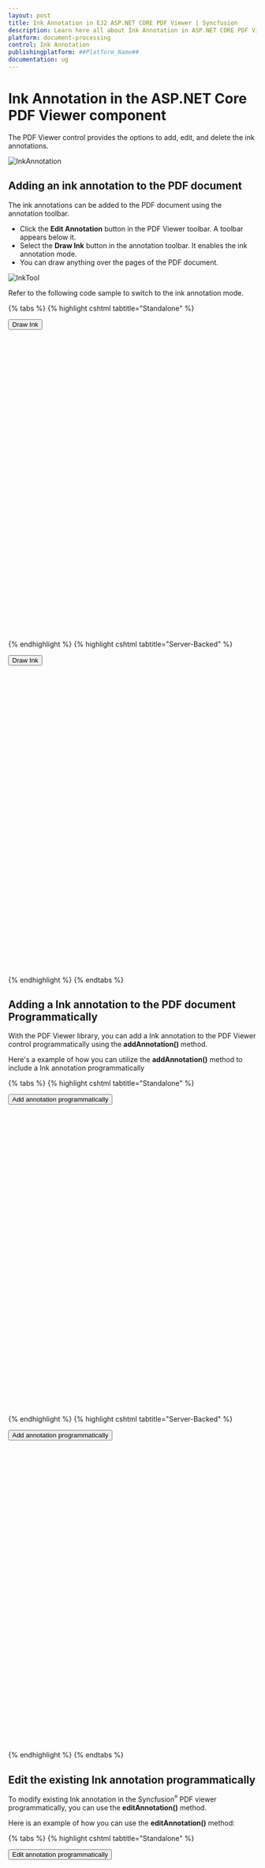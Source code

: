 ```yaml
---
layout: post
title: Ink Annotation in EJ2 ASP.NET CORE PDF Viewer | Syncfusion
description: Learn here all about Ink Annotation in ASP.NET CORE PDF Viewer component of Syncfusion Essential JS 2 and more.
platform: document-processing
control: Ink Annotation
publishingplatform: ##Platform_Name##
documentation: ug
---
```


# Ink Annotation in the ASP.NET Core PDF Viewer component

The PDF Viewer control provides the options to add, edit, and delete the ink annotations.

![InkAnnotation](../../images/ink_annotation.png)

## Adding an ink annotation to the PDF document

The ink annotations can be added to the PDF document using the annotation toolbar.

* Click the **Edit Annotation** button in the PDF Viewer toolbar. A toolbar appears below it.
* Select the **Draw Ink** button in the annotation toolbar. It enables the ink annotation mode.
* You can draw anything over the pages of the PDF document.

![InkTool](../../images/ink_tool.png)

Refer to the following code sample to switch to the ink annotation mode.

{% tabs %}
{% highlight cshtml tabtitle="Standalone" %}

<!--Element to set ink annotation mode-->
<button id="set" onclick="addAnnot()">Draw Ink</button>
<div style="width:100%;height:600px">
    <ejs-pdfviewer id="pdfviewer"
                   style="height:600px"
                   documentPath="https://cdn.syncfusion.com/content/pdf/pdf-succinctly.pdf">
    </ejs-pdfviewer>
</div>
<script>
    function addAnnot() {
        var pdfViewer = document.getElementById('pdfviewer').ej2_instances[0];
        pdfViewer.annotation.setAnnotationMode('Ink');
    }
</script>

{% endhighlight %}
{% highlight cshtml tabtitle="Server-Backed" %}

<!--Element to set ink annotation mode-->
<button id="set" onclick="addAnnot()">Draw Ink</button>
<div style="width:100%;height:600px">
    <ejs-pdfviewer id="pdfviewer"
                   style="height:600px"
                   serviceUrl="/api/PdfViewer"
                   documentPath="https://cdn.syncfusion.com/content/pdf/pdf-succinctly.pdf">
    </ejs-pdfviewer>
</div>
<script>
    function addAnnot() {
        var pdfViewer = document.getElementById('pdfviewer').ej2_instances[0];
        pdfViewer.annotation.setAnnotationMode('Ink');
    }
</script>

{% endhighlight %}
{% endtabs %}

## Adding a Ink annotation to the PDF document Programmatically

With the PDF Viewer library, you can add a Ink annotation to the PDF Viewer control programmatically using the **addAnnotation()** method.

Here's a example of how you can utilize the **addAnnotation()** method to include a Ink annotation programmatically

{% tabs %}
{% highlight cshtml tabtitle="Standalone" %}

<button id="set" onclick="addAnnotation()">Add annotation programmatically</button>
<div style="width:100%;height:600px">
    <ejs-pdfviewer id="pdfviewer"
                   style="height:600px"
                   documentPath="https://cdn.syncfusion.com/content/pdf/pdf-succinctly.pdf">
    </ejs-pdfviewer>
</div>
<script>
    function addAnnotation() {
        var viewer = document.getElementById('pdfviewer').ej2_instances[0];
        viewer.annotation.addAnnotation("Ink", {
          offset: { x: 150, y: 100 },
          pageNumber: 1,
          width: 200,
          height: 60,
          path: '[{\"command\":\"M\",\"x\":244.83334350585938,\"y\":982.0000305175781},{\"command\":\"L\",\"x\":244.83334350585938,\"y\":982.0000305175781},{\"command\":\"L\",\"x\":250.83334350585938,\"y\":953.3333435058594},{\"command\":\"L\",\"x\":252.83334350585938,\"y\":946.0000305175781},{\"command\":\"L\",\"x\":254.16668701171875,\"y\":940.6667175292969},{\"command\":\"L\",\"x\":256.8333435058594,\"y\":931.3333435058594},{\"command\":\"L\",\"x\":257.5,\"y\":929.3333435058594},{\"command\":\"L\",\"x\":258.8333435058594,\"y\":926.6667175292969},{\"command\":\"L\",\"x\":259.5,\"y\":924.0000305175781},{\"command\":\"L\",\"x\":259.5,\"y\":922.6667175292969},{\"command\":\"L\",\"x\":258.8333435058594,\"y\":922.0000305175781},{\"command\":\"L\",\"x\":258.16668701171875,\"y\":922.0000305175781},{\"command\":\"L\",\"x\":256.8333435058594,\"y\":922.0000305175781},{\"command\":\"L\",\"x\":256.16668701171875,\"y\":922.6667175292969},{\"command\":\"L\",\"x\":254.83334350585938,\"y\":923.3333435058594},{\"command\":\"L\",\"x\":254.16668701171875,\"y\":923.3333435058594},{\"command\":\"L\",\"x\":253.5,\"y\":923.3333435058594},{\"command\":\"L\",\"x\":252.83334350585938,\"y\":925.3333435058594},{\"command\":\"L\",\"x\":252.83334350585938,\"y\":927.3333435058594},{\"command\":\"L\",\"x\":252.83334350585938,\"y\":936.0000305175781},{\"command\":\"L\",\"x\":253.5,\"y\":940.6667175292969},{\"command\":\"L\",\"x\":254.83334350585938,\"y\":944.6667175292969},{\"command\":\"L\",\"x\":260.16668701171875,\"y\":952.0000305175781},{\"command\":\"L\",\"x\":264.16668701171875,\"y\":954.0000305175781},{\"command\":\"L\",\"x\":274.16668701171875,\"y\":958.6667175292969},{\"command\":\"L\",\"x\":278.16668701171875,\"y\":960.0000305175781},{\"command\":\"L\",\"x\":281.5,\"y\":961.3333435058594},{\"command\":\"L\",\"x\":285.5,\"y\":964.6667175292969},{\"command\":\"L\",\"x\":286.8333740234375,\"y\":967.3333435058594},{\"command\":\"L\",\"x\":286.8333740234375,\"y\":970.0000305175781},{\"command\":\"L\",\"x\":282.8333740234375,\"y\":978.6667175292969},{\"command\":\"L\",\"x\":278.16668701171875,\"y\":983.3333435058594},{\"command\":\"L\",\"x\":266.16668701171875,\"y\":991.3333435058594},{\"command\":\"L\",\"x\":259.5,\"y\":993.3333435058594},{\"command\":\"L\",\"x\":252.16668701171875,\"y\":994.0000305175781},{\"command\":\"L\",\"x\":240.83334350585938,\"y\":991.3333435058594},{\"command\":\"L\",\"x\":236.16668701171875,\"y\":988.6667175292969},{\"command\":\"L\",\"x\":230.16668701171875,\"y\":982.6667175292969},{\"command\":\"L\",\"x\":228.83334350585938,\"y\":980.6667175292969},{\"command\":\"L\",\"x\":228.16668701171875,\"y\":978.6667175292969},{\"command\":\"L\",\"x\":228.83334350585938,\"y\":974.6667175292969},{\"command\":\"L\",\"x\":230.16668701171875,\"y\":973.3333435058594},{\"command\":\"L\",\"x\":236.16668701171875,\"y\":971.3333435058594},{\"command\":\"L\",\"x\":240.83334350585938,\"y\":971.3333435058594},{\"command\":\"L\",\"x\":246.16668701171875,\"y\":972.0000305175781},{\"command\":\"L\",\"x\":257.5,\"y\":974.6667175292969},{\"command\":\"L\",\"x\":262.8333435058594,\"y\":976.0000305175781},{\"command\":\"L\",\"x\":269.5,\"y\":977.3333435058594},{\"command\":\"L\",\"x\":276.16668701171875,\"y\":978.6667175292969},{\"command\":\"L\",\"x\":279.5,\"y\":978.0000305175781},{\"command\":\"L\",\"x\":285.5,\"y\":976.6667175292969},{\"command\":\"L\",\"x\":288.16668701171875,\"y\":974.6667175292969},{\"command\":\"L\",\"x\":292.8333740234375,\"y\":969.3333435058594},{\"command\":\"L\",\"x\":293.5,\"y\":966.6667175292969},{\"command\":\"L\",\"x\":294.16668701171875,\"y\":964.0000305175781},{\"command\":\"L\",\"x\":293.5,\"y\":960.0000305175781},{\"command\":\"L\",\"x\":293.5,\"y\":958.0000305175781},{\"command\":\"L\",\"x\":292.8333740234375,\"y\":956.6667175292969},{\"command\":\"L\",\"x\":291.5,\"y\":954.6667175292969},{\"command\":\"L\",\"x\":291.5,\"y\":954.0000305175781},{\"command\":\"L\",\"x\":291.5,\"y\":953.3333435058594},{\"command\":\"L\",\"x\":291.5,\"y\":954.0000305175781},{\"command\":\"L\",\"x\":292.16668701171875,\"y\":954.6667175292969},{\"command\":\"L\",\"x\":292.8333740234375,\"y\":956.0000305175781},{\"command\":\"L\",\"x\":294.16668701171875,\"y\":961.3333435058594},{\"command\":\"L\",\"x\":295.5,\"y\":964.6667175292969},{\"command\":\"L\",\"x\":297.5,\"y\":969.3333435058594},{\"command\":\"L\",\"x\":298.8333740234375,\"y\":970.6667175292969},{\"command\":\"L\",\"x\":301.5,\"y\":970.0000305175781},{\"command\":\"L\",\"x\":304.16668701171875,\"y\":968.6667175292969},{\"command\":\"L\",\"x\":305.5,\"y\":966.0000305175781},{\"command\":\"L\",\"x\":308.8333740234375,\"y\":960.0000305175781},{\"command\":\"L\",\"x\":310.16668701171875,\"y\":957.3333435058594},{\"command\":\"L\",\"x\":310.8333740234375,\"y\":956.0000305175781},{\"command\":\"L\",\"x\":310.8333740234375,\"y\":954.6667175292969},{\"command\":\"L\",\"x\":310.8333740234375,\"y\":954.0000305175781},{\"command\":\"L\",\"x\":311.5,\"y\":956.0000305175781},{\"command\":\"L\",\"x\":312.8333740234375,\"y\":959.3333435058594},{\"command\":\"L\",\"x\":316.16668701171875,\"y\":968.0000305175781},{\"command\":\"L\",\"x\":317.5,\"y\":972.6667175292969},{\"command\":\"L\",\"x\":318.16668701171875,\"y\":977.3333435058594},{\"command\":\"L\",\"x\":319.5,\"y\":983.3333435058594},{\"command\":\"L\",\"x\":319.5,\"y\":986.0000305175781},{\"command\":\"L\",\"x\":319.5,\"y\":988.0000305175781},{\"command\":\"L\",\"x\":318.8333740234375,\"y\":988.0000305175781},{\"command\":\"L\",\"x\":318.16668701171875,\"y\":988.6667175292969},{\"command\":\"L\",\"x\":316.16668701171875,\"y\":987.3333435058594},{\"command\":\"L\",\"x\":314.8333740234375,\"y\":985.3333435058594},{\"command\":\"L\",\"x\":314.16668701171875,\"y\":980.6667175292969},{\"command\":\"L\",\"x\":314.8333740234375,\"y\":974.6667175292969},{\"command\":\"L\",\"x\":316.16668701171875,\"y\":969.3333435058594},{\"command\":\"L\",\"x\":319.5,\"y\":960.6667175292969},{\"command\":\"L\",\"x\":320.16668701171875,\"y\":957.3333435058594},{\"command\":\"L\",\"x\":321.5,\"y\":955.3333435058594},{\"command\":\"L\",\"x\":322.16668701171875,\"y\":953.3333435058594},{\"command\":\"L\",\"x\":322.8333740234375,\"y\":952.6667175292969},{\"command\":\"L\",\"x\":324.16668701171875,\"y\":952.6667175292969},{\"command\":\"L\",\"x\":324.8333740234375,\"y\":953.3333435058594},{\"command\":\"L\",\"x\":326.8333740234375,\"y\":956.0000305175781},{\"command\":\"L\",\"x\":328.16668701171875,\"y\":958.0000305175781},{\"command\":\"L\",\"x\":328.8333740234375,\"y\":960.0000305175781},{\"command\":\"L\",\"x\":329.5,\"y\":962.0000305175781},{\"command\":\"L\",\"x\":330.16668701171875,\"y\":962.0000305175781},{\"command\":\"L\",\"x\":330.16668701171875,\"y\":962.6667175292969},{\"command\":\"L\",\"x\":330.16668701171875,\"y\":962.0000305175781},{\"command\":\"L\",\"x\":330.8333740234375,\"y\":960.0000305175781},{\"command\":\"L\",\"x\":331.5,\"y\":956.0000305175781},{\"command\":\"L\",\"x\":332.8333740234375,\"y\":952.0000305175781},{\"command\":\"L\",\"x\":333.5,\"y\":950.0000305175781},{\"command\":\"L\",\"x\":334.8333740234375,\"y\":948.6667175292969},{\"command\":\"L\",\"x\":335.5,\"y\":948.6667175292969},{\"command\":\"L\",\"x\":336.16668701171875,\"y\":948.6667175292969},{\"command\":\"L\",\"x\":337.5,\"y\":950.6667175292969},{\"command\":\"L\",\"x\":338.8333740234375,\"y\":952.0000305175781},{\"command\":\"L\",\"x\":340.8333740234375,\"y\":954.0000305175781},{\"command\":\"L\",\"x\":341.5,\"y\":954.0000305175781},{\"command\":\"L\",\"x\":342.8333740234375,\"y\":954.6667175292969},{\"command\":\"L\",\"x\":344.8333740234375,\"y\":954.0000305175781},{\"command\":\"L\",\"x\":346.8333740234375,\"y\":952.6667175292969},{\"command\":\"L\",\"x\":349.5,\"y\":949.3333435058594},{\"command\":\"L\",\"x\":350.8333740234375,\"y\":948.0000305175781},{\"command\":\"L\",\"x\":351.5,\"y\":946.6667175292969},{\"command\":\"L\",\"x\":352.8333740234375,\"y\":944.0000305175781},{\"command\":\"L\",\"x\":352.8333740234375,\"y\":943.3333435058594},{\"command\":\"L\",\"x\":354.16668701171875,\"y\":942.0000305175781},{\"command\":\"L\",\"x\":354.8333740234375,\"y\":942.0000305175781},{\"command\":\"L\",\"x\":354.8333740234375,\"y\":942.6667175292969},{\"command\":\"L\",\"x\":354.16668701171875,\"y\":943.3333435058594},{\"command\":\"L\",\"x\":354.16668701171875,\"y\":946.6667175292969},{\"command\":\"L\",\"x\":354.16668701171875,\"y\":950.0000305175781},{\"command\":\"L\",\"x\":355.5,\"y\":956.0000305175781},{\"command\":\"L\",\"x\":356.16668701171875,\"y\":957.3333435058594},{\"command\":\"L\",\"x\":358.16668701171875,\"y\":959.3333435058594},{\"command\":\"L\",\"x\":360.16668701171875,\"y\":958.0000305175781},{\"command\":\"L\",\"x\":364.16668701171875,\"y\":956.0000305175781},{\"command\":\"L\",\"x\":370.8333740234375,\"y\":948.6667175292969},{\"command\":\"L\",\"x\":373.5,\"y\":943.3333435058594},{\"command\":\"L\",\"x\":375.5,\"y\":937.3333435058594},{\"command\":\"L\",\"x\":376.16668701171875,\"y\":933.3333435058594},{\"command\":\"L\",\"x\":376.8333740234375,\"y\":931.3333435058594},{\"command\":\"L\",\"x\":376.8333740234375,\"y\":930.0000305175781},{\"command\":\"L\",\"x\":376.8333740234375,\"y\":929.3333435058594},{\"command\":\"L\",\"x\":376.16668701171875,\"y\":930.0000305175781},{\"command\":\"L\",\"x\":375.5,\"y\":932.0000305175781},{\"command\":\"L\",\"x\":375.5,\"y\":937.3333435058594},{\"command\":\"L\",\"x\":374.8333740234375,\"y\":953.3333435058594},{\"command\":\"L\",\"x\":374.8333740234375,\"y\":960.6667175292969},{\"command\":\"L\",\"x\":375.5,\"y\":966.0000305175781},{\"command\":\"L\",\"x\":377.5,\"y\":974.6667175292969},{\"command\":\"L\",\"x\":378.16668701171875,\"y\":977.3333435058594},{\"command\":\"L\",\"x\":380.8333740234375,\"y\":981.3333435058594},{\"command\":\"L\",\"x\":382.16668701171875,\"y\":982.6667175292969},{\"command\":\"L\",\"x\":383.5,\"y\":982.6667175292969},{\"command\":\"L\",\"x\":387.5,\"y\":982.6667175292969},{\"command\":\"L\",\"x\":389.5,\"y\":980.6667175292969},{\"command\":\"L\",\"x\":392.16668701171875,\"y\":976.6667175292969},{\"command\":\"L\",\"x\":392.8333740234375,\"y\":973.3333435058594},{\"command\":\"L\",\"x\":392.16668701171875,\"y\":970.0000305175781},{\"command\":\"L\",\"x\":388.8333740234375,\"y\":965.3333435058594},{\"command\":\"L\",\"x\":385.5,\"y\":964.0000305175781},{\"command\":\"L\",\"x\":382.8333740234375,\"y\":964.0000305175781},{\"command\":\"L\",\"x\":377.5,\"y\":964.0000305175781},{\"command\":\"L\",\"x\":375.5,\"y\":964.6667175292969},{\"command\":\"L\",\"x\":373.5,\"y\":965.3333435058594},{\"command\":\"L\",\"x\":374.8333740234375,\"y\":963.3333435058594},{\"command\":\"L\",\"x\":376.8333740234375,\"y\":961.3333435058594},{\"command\":\"L\",\"x\":382.16668701171875,\"y\":956.0000305175781},{\"command\":\"L\",\"x\":384.16668701171875,\"y\":953.3333435058594},{\"command\":\"L\",\"x\":387.5,\"y\":950.6667175292969},{\"command\":\"L\",\"x\":388.16668701171875,\"y\":952.0000305175781},{\"command\":\"L\",\"x\":388.16668701171875,\"y\":952.6667175292969},{\"command\":\"L\",\"x\":388.8333740234375,\"y\":954.0000305175781},{\"command\":\"L\",\"x\":388.8333740234375,\"y\":954.6667175292969},{\"command\":\"L\",\"x\":389.5,\"y\":959.3333435058594},{\"command\":\"L\",\"x\":389.5,\"y\":960.6667175292969},{\"command\":\"L\",\"x\":390.16668701171875,\"y\":961.3333435058594},{\"command\":\"L\",\"x\":390.8333740234375,\"y\":960.6667175292969},{\"command\":\"L\",\"x\":393.5,\"y\":958.0000305175781},{\"command\":\"L\",\"x\":396.8333740234375,\"y\":954.0000305175781},{\"command\":\"L\",\"x\":398.16668701171875,\"y\":952.0000305175781},{\"command\":\"L\",\"x\":400.16668701171875,\"y\":949.3333435058594},{\"command\":\"L\",\"x\":400.16668701171875,\"y\":948.6667175292969},{\"command\":\"L\",\"x\":400.8333740234375,\"y\":948.0000305175781},{\"command\":\"L\",\"x\":400.8333740234375,\"y\":947.3333435058594},{\"command\":\"L\",\"x\":401.5,\"y\":948.0000305175781},{\"command\":\"L\",\"x\":402.16668701171875,\"y\":949.3333435058594},{\"command\":\"L\",\"x\":403.5,\"y\":950.6667175292969},{\"command\":\"L\",\"x\":404.8333740234375,\"y\":953.3333435058594},{\"command\":\"L\",\"x\":406.16668701171875,\"y\":954.0000305175781},{\"command\":\"L\",\"x\":407.5,\"y\":954.0000305175781},{\"command\":\"L\",\"x\":410.16668701171875,\"y\":952.0000305175781},{\"command\":\"L\",\"x\":412.16668701171875,\"y\":949.3333435058594},{\"command\":\"L\",\"x\":414.16668701171875,\"y\":944.6667175292969},{\"command\":\"L\",\"x\":414.16668701171875,\"y\":942.0000305175781},{\"command\":\"L\",\"x\":414.16668701171875,\"y\":940.6667175292969},{\"command\":\"L\",\"x\":414.16668701171875,\"y\":938.6667175292969},{\"command\":\"L\",\"x\":414.16668701171875,\"y\":938.0000305175781},{\"command\":\"L\",\"x\":415.5,\"y\":939.3333435058594},{\"command\":\"L\",\"x\":418.8333740234375,\"y\":942.6667175292969},{\"command\":\"L\",\"x\":420.16668701171875,\"y\":945.3333435058594},{\"command\":\"L\",\"x\":421.5,\"y\":946.6667175292969},{\"command\":\"L\",\"x\":422.8333740234375,\"y\":950.0000305175781},{\"command\":\"L\",\"x\":423.5,\"y\":950.6667175292969},{\"command\":\"L\",\"x\":423.5,\"y\":953.3333435058594},{\"command\":\"L\",\"x\":422.8333740234375,\"y\":954.0000305175781},{\"command\":\"L\",\"x\":421.5,\"y\":955.3333435058594},{\"command\":\"L\",\"x\":421.5,\"y\":956.0000305175781},{\"command\":\"L\",\"x\":422.16668701171875,\"y\":954.6667175292969},{\"command\":\"L\",\"x\":422.8333740234375,\"y\":954.0000305175781},{\"command\":\"L\",\"x\":424.8333740234375,\"y\":950.6667175292969},{\"command\":\"L\",\"x\":425.5,\"y\":948.6667175292969},{\"command\":\"L\",\"x\":428.16668701171875,\"y\":945.3333435058594},{\"command\":\"L\",\"x\":428.8333740234375,\"y\":943.3333435058594},{\"command\":\"L\",\"x\":428.8333740234375,\"y\":942.6667175292969},{\"command\":\"L\",\"x\":428.8333740234375,\"y\":943.3333435058594},{\"command\":\"L\",\"x\":428.8333740234375,\"y\":945.3333435058594},{\"command\":\"L\",\"x\":428.8333740234375,\"y\":948.0000305175781},{\"command\":\"L\",\"x\":428.8333740234375,\"y\":950.0000305175781},{\"command\":\"L\",\"x\":429.5,\"y\":953.3333435058594},{\"command\":\"L\",\"x\":430.16668701171875,\"y\":953.3333435058594},{\"command\":\"L\",\"x\":432.8333740234375,\"y\":952.6667175292969},{\"command\":\"L\",\"x\":434.8333740234375,\"y\":950.6667175292969},{\"command\":\"L\",\"x\":437.5,\"y\":948.6667175292969},{\"command\":\"L\",\"x\":440.16668701171875,\"y\":944.6667175292969},{\"command\":\"L\",\"x\":441.5,\"y\":942.6667175292969},{\"command\":\"L\",\"x\":442.16668701171875,\"y\":942.0000305175781},{\"command\":\"L\",\"x\":442.8333740234375,\"y\":941.3333435058594},{\"command\":\"L\",\"x\":442.8333740234375,\"y\":942.0000305175781},{\"command\":\"L\",\"x\":442.8333740234375,\"y\":943.3333435058594},{\"command\":\"L\",\"x\":442.8333740234375,\"y\":944.6667175292969},{\"command\":\"L\",\"x\":442.8333740234375,\"y\":946.0000305175781},{\"command\":\"L\",\"x\":443.5,\"y\":949.3333435058594},{\"command\":\"L\",\"x\":444.16668701171875,\"y\":950.6667175292969},{\"command\":\"L\",\"x\":445.5,\"y\":950.6667175292969},{\"command\":\"L\",\"x\":447.5,\"y\":950.6667175292969},{\"command\":\"L\",\"x\":450.16668701171875,\"y\":948.6667175292969},{\"command\":\"L\",\"x\":452.16668701171875,\"y\":945.3333435058594},{\"command\":\"L\",\"x\":453.5,\"y\":942.6667175292969},{\"command\":\"L\",\"x\":452.8333740234375,\"y\":938.6667175292969},{\"command\":\"L\",\"x\":452.16668701171875,\"y\":937.3333435058594},{\"command\":\"L\",\"x\":450.8333740234375,\"y\":936.6667175292969},{\"command\":\"L\",\"x\":448.8333740234375,\"y\":936.0000305175781},{\"command\":\"L\",\"x\":447.5,\"y\":936.6667175292969},{\"command\":\"L\",\"x\":446.16668701171875,\"y\":937.3333435058594},{\"command\":\"L\",\"x\":445.5,\"y\":938.6667175292969},{\"command\":\"L\",\"x\":445.5,\"y\":939.3333435058594},{\"command\":\"L\",\"x\":446.16668701171875,\"y\":939.3333435058594},{\"command\":\"L\",\"x\":446.8333740234375,\"y\":939.3333435058594},{\"command\":\"L\",\"x\":452.16668701171875,\"y\":937.3333435058594},{\"command\":\"L\",\"x\":454.8333740234375,\"y\":936.6667175292969},{\"command\":\"L\",\"x\":456.8333740234375,\"y\":936.0000305175781},{\"command\":\"L\",\"x\":459.5,\"y\":936.6667175292969},{\"command\":\"L\",\"x\":460.8333740234375,\"y\":937.3333435058594},{\"command\":\"L\",\"x\":461.5,\"y\":938.6667175292969},{\"command\":\"L\",\"x\":462.16668701171875,\"y\":942.0000305175781},{\"command\":\"L\",\"x\":462.16668701171875,\"y\":942.6667175292969},{\"command\":\"L\",\"x\":462.16668701171875,\"y\":944.0000305175781},{\"command\":\"L\",\"x\":462.16668701171875,\"y\":943.3333435058594},{\"command\":\"L\",\"x\":462.16668701171875,\"y\":942.6667175292969},{\"command\":\"L\",\"x\":462.16668701171875,\"y\":941.3333435058594},{\"command\":\"L\",\"x\":462.8333740234375,\"y\":938.6667175292969},{\"command\":\"L\",\"x\":464.16668701171875,\"y\":935.3333435058594},{\"command\":\"L\",\"x\":465.5,\"y\":933.3333435058594},{\"command\":\"L\",\"x\":466.16668701171875,\"y\":932.6667175292969},{\"command\":\"L\",\"x\":467.5,\"y\":933.3333435058594},{\"command\":\"L\",\"x\":469.5,\"y\":935.3333435058594},{\"command\":\"L\",\"x\":470.16668701171875,\"y\":938.6667175292969},{\"command\":\"L\",\"x\":472.8333740234375,\"y\":943.3333435058594},{\"command\":\"L\",\"x\":472.8333740234375,\"y\":944.6667175292969},{\"command\":\"L\",\"x\":474.16668701171875,\"y\":944.6667175292969},{\"command\":\"L\",\"x\":475.5,\"y\":944.0000305175781},{\"command\":\"L\",\"x\":478.16668701171875,\"y\":941.3333435058594},{\"command\":\"L\",\"x\":481.5,\"y\":937.3333435058594},{\"command\":\"L\",\"x\":484.8333740234375,\"y\":934.0000305175781},{\"command\":\"L\",\"x\":488.8333740234375,\"y\":929.3333435058594},{\"command\":\"L\",\"x\":489.5,\"y\":928.0000305175781}]'
      });
    }
</script>

{% endhighlight %}
{% highlight cshtml tabtitle="Server-Backed" %}

<button id="set" onclick="addAnnotation()">Add annotation programmatically</button>
<div style="width:100%;height:600px">
    <ejs-pdfviewer id="pdfviewer"
                   style="height:600px"
                   serviceUrl="/api/PdfViewer"
                   documentPath="https://cdn.syncfusion.com/content/pdf/pdf-succinctly.pdf">
    </ejs-pdfviewer>
</div>
<script>
    function addAnnotation() {
        var viewer = document.getElementById('pdfviewer').ej2_instances[0];
        viewer.annotation.addAnnotation("Ink", {
          offset: { x: 150, y: 100 },
          pageNumber: 1,
          width: 200,
          height: 60,
          path: '[{\"command\":\"M\",\"x\":244.83334350585938,\"y\":982.0000305175781},{\"command\":\"L\",\"x\":244.83334350585938,\"y\":982.0000305175781},{\"command\":\"L\",\"x\":250.83334350585938,\"y\":953.3333435058594},{\"command\":\"L\",\"x\":252.83334350585938,\"y\":946.0000305175781},{\"command\":\"L\",\"x\":254.16668701171875,\"y\":940.6667175292969},{\"command\":\"L\",\"x\":256.8333435058594,\"y\":931.3333435058594},{\"command\":\"L\",\"x\":257.5,\"y\":929.3333435058594},{\"command\":\"L\",\"x\":258.8333435058594,\"y\":926.6667175292969},{\"command\":\"L\",\"x\":259.5,\"y\":924.0000305175781},{\"command\":\"L\",\"x\":259.5,\"y\":922.6667175292969},{\"command\":\"L\",\"x\":258.8333435058594,\"y\":922.0000305175781},{\"command\":\"L\",\"x\":258.16668701171875,\"y\":922.0000305175781},{\"command\":\"L\",\"x\":256.8333435058594,\"y\":922.0000305175781},{\"command\":\"L\",\"x\":256.16668701171875,\"y\":922.6667175292969},{\"command\":\"L\",\"x\":254.83334350585938,\"y\":923.3333435058594},{\"command\":\"L\",\"x\":254.16668701171875,\"y\":923.3333435058594},{\"command\":\"L\",\"x\":253.5,\"y\":923.3333435058594},{\"command\":\"L\",\"x\":252.83334350585938,\"y\":925.3333435058594},{\"command\":\"L\",\"x\":252.83334350585938,\"y\":927.3333435058594},{\"command\":\"L\",\"x\":252.83334350585938,\"y\":936.0000305175781},{\"command\":\"L\",\"x\":253.5,\"y\":940.6667175292969},{\"command\":\"L\",\"x\":254.83334350585938,\"y\":944.6667175292969},{\"command\":\"L\",\"x\":260.16668701171875,\"y\":952.0000305175781},{\"command\":\"L\",\"x\":264.16668701171875,\"y\":954.0000305175781},{\"command\":\"L\",\"x\":274.16668701171875,\"y\":958.6667175292969},{\"command\":\"L\",\"x\":278.16668701171875,\"y\":960.0000305175781},{\"command\":\"L\",\"x\":281.5,\"y\":961.3333435058594},{\"command\":\"L\",\"x\":285.5,\"y\":964.6667175292969},{\"command\":\"L\",\"x\":286.8333740234375,\"y\":967.3333435058594},{\"command\":\"L\",\"x\":286.8333740234375,\"y\":970.0000305175781},{\"command\":\"L\",\"x\":282.8333740234375,\"y\":978.6667175292969},{\"command\":\"L\",\"x\":278.16668701171875,\"y\":983.3333435058594},{\"command\":\"L\",\"x\":266.16668701171875,\"y\":991.3333435058594},{\"command\":\"L\",\"x\":259.5,\"y\":993.3333435058594},{\"command\":\"L\",\"x\":252.16668701171875,\"y\":994.0000305175781},{\"command\":\"L\",\"x\":240.83334350585938,\"y\":991.3333435058594},{\"command\":\"L\",\"x\":236.16668701171875,\"y\":988.6667175292969},{\"command\":\"L\",\"x\":230.16668701171875,\"y\":982.6667175292969},{\"command\":\"L\",\"x\":228.83334350585938,\"y\":980.6667175292969},{\"command\":\"L\",\"x\":228.16668701171875,\"y\":978.6667175292969},{\"command\":\"L\",\"x\":228.83334350585938,\"y\":974.6667175292969},{\"command\":\"L\",\"x\":230.16668701171875,\"y\":973.3333435058594},{\"command\":\"L\",\"x\":236.16668701171875,\"y\":971.3333435058594},{\"command\":\"L\",\"x\":240.83334350585938,\"y\":971.3333435058594},{\"command\":\"L\",\"x\":246.16668701171875,\"y\":972.0000305175781},{\"command\":\"L\",\"x\":257.5,\"y\":974.6667175292969},{\"command\":\"L\",\"x\":262.8333435058594,\"y\":976.0000305175781},{\"command\":\"L\",\"x\":269.5,\"y\":977.3333435058594},{\"command\":\"L\",\"x\":276.16668701171875,\"y\":978.6667175292969},{\"command\":\"L\",\"x\":279.5,\"y\":978.0000305175781},{\"command\":\"L\",\"x\":285.5,\"y\":976.6667175292969},{\"command\":\"L\",\"x\":288.16668701171875,\"y\":974.6667175292969},{\"command\":\"L\",\"x\":292.8333740234375,\"y\":969.3333435058594},{\"command\":\"L\",\"x\":293.5,\"y\":966.6667175292969},{\"command\":\"L\",\"x\":294.16668701171875,\"y\":964.0000305175781},{\"command\":\"L\",\"x\":293.5,\"y\":960.0000305175781},{\"command\":\"L\",\"x\":293.5,\"y\":958.0000305175781},{\"command\":\"L\",\"x\":292.8333740234375,\"y\":956.6667175292969},{\"command\":\"L\",\"x\":291.5,\"y\":954.6667175292969},{\"command\":\"L\",\"x\":291.5,\"y\":954.0000305175781},{\"command\":\"L\",\"x\":291.5,\"y\":953.3333435058594},{\"command\":\"L\",\"x\":291.5,\"y\":954.0000305175781},{\"command\":\"L\",\"x\":292.16668701171875,\"y\":954.6667175292969},{\"command\":\"L\",\"x\":292.8333740234375,\"y\":956.0000305175781},{\"command\":\"L\",\"x\":294.16668701171875,\"y\":961.3333435058594},{\"command\":\"L\",\"x\":295.5,\"y\":964.6667175292969},{\"command\":\"L\",\"x\":297.5,\"y\":969.3333435058594},{\"command\":\"L\",\"x\":298.8333740234375,\"y\":970.6667175292969},{\"command\":\"L\",\"x\":301.5,\"y\":970.0000305175781},{\"command\":\"L\",\"x\":304.16668701171875,\"y\":968.6667175292969},{\"command\":\"L\",\"x\":305.5,\"y\":966.0000305175781},{\"command\":\"L\",\"x\":308.8333740234375,\"y\":960.0000305175781},{\"command\":\"L\",\"x\":310.16668701171875,\"y\":957.3333435058594},{\"command\":\"L\",\"x\":310.8333740234375,\"y\":956.0000305175781},{\"command\":\"L\",\"x\":310.8333740234375,\"y\":954.6667175292969},{\"command\":\"L\",\"x\":310.8333740234375,\"y\":954.0000305175781},{\"command\":\"L\",\"x\":311.5,\"y\":956.0000305175781},{\"command\":\"L\",\"x\":312.8333740234375,\"y\":959.3333435058594},{\"command\":\"L\",\"x\":316.16668701171875,\"y\":968.0000305175781},{\"command\":\"L\",\"x\":317.5,\"y\":972.6667175292969},{\"command\":\"L\",\"x\":318.16668701171875,\"y\":977.3333435058594},{\"command\":\"L\",\"x\":319.5,\"y\":983.3333435058594},{\"command\":\"L\",\"x\":319.5,\"y\":986.0000305175781},{\"command\":\"L\",\"x\":319.5,\"y\":988.0000305175781},{\"command\":\"L\",\"x\":318.8333740234375,\"y\":988.0000305175781},{\"command\":\"L\",\"x\":318.16668701171875,\"y\":988.6667175292969},{\"command\":\"L\",\"x\":316.16668701171875,\"y\":987.3333435058594},{\"command\":\"L\",\"x\":314.8333740234375,\"y\":985.3333435058594},{\"command\":\"L\",\"x\":314.16668701171875,\"y\":980.6667175292969},{\"command\":\"L\",\"x\":314.8333740234375,\"y\":974.6667175292969},{\"command\":\"L\",\"x\":316.16668701171875,\"y\":969.3333435058594},{\"command\":\"L\",\"x\":319.5,\"y\":960.6667175292969},{\"command\":\"L\",\"x\":320.16668701171875,\"y\":957.3333435058594},{\"command\":\"L\",\"x\":321.5,\"y\":955.3333435058594},{\"command\":\"L\",\"x\":322.16668701171875,\"y\":953.3333435058594},{\"command\":\"L\",\"x\":322.8333740234375,\"y\":952.6667175292969},{\"command\":\"L\",\"x\":324.16668701171875,\"y\":952.6667175292969},{\"command\":\"L\",\"x\":324.8333740234375,\"y\":953.3333435058594},{\"command\":\"L\",\"x\":326.8333740234375,\"y\":956.0000305175781},{\"command\":\"L\",\"x\":328.16668701171875,\"y\":958.0000305175781},{\"command\":\"L\",\"x\":328.8333740234375,\"y\":960.0000305175781},{\"command\":\"L\",\"x\":329.5,\"y\":962.0000305175781},{\"command\":\"L\",\"x\":330.16668701171875,\"y\":962.0000305175781},{\"command\":\"L\",\"x\":330.16668701171875,\"y\":962.6667175292969},{\"command\":\"L\",\"x\":330.16668701171875,\"y\":962.0000305175781},{\"command\":\"L\",\"x\":330.8333740234375,\"y\":960.0000305175781},{\"command\":\"L\",\"x\":331.5,\"y\":956.0000305175781},{\"command\":\"L\",\"x\":332.8333740234375,\"y\":952.0000305175781},{\"command\":\"L\",\"x\":333.5,\"y\":950.0000305175781},{\"command\":\"L\",\"x\":334.8333740234375,\"y\":948.6667175292969},{\"command\":\"L\",\"x\":335.5,\"y\":948.6667175292969},{\"command\":\"L\",\"x\":336.16668701171875,\"y\":948.6667175292969},{\"command\":\"L\",\"x\":337.5,\"y\":950.6667175292969},{\"command\":\"L\",\"x\":338.8333740234375,\"y\":952.0000305175781},{\"command\":\"L\",\"x\":340.8333740234375,\"y\":954.0000305175781},{\"command\":\"L\",\"x\":341.5,\"y\":954.0000305175781},{\"command\":\"L\",\"x\":342.8333740234375,\"y\":954.6667175292969},{\"command\":\"L\",\"x\":344.8333740234375,\"y\":954.0000305175781},{\"command\":\"L\",\"x\":346.8333740234375,\"y\":952.6667175292969},{\"command\":\"L\",\"x\":349.5,\"y\":949.3333435058594},{\"command\":\"L\",\"x\":350.8333740234375,\"y\":948.0000305175781},{\"command\":\"L\",\"x\":351.5,\"y\":946.6667175292969},{\"command\":\"L\",\"x\":352.8333740234375,\"y\":944.0000305175781},{\"command\":\"L\",\"x\":352.8333740234375,\"y\":943.3333435058594},{\"command\":\"L\",\"x\":354.16668701171875,\"y\":942.0000305175781},{\"command\":\"L\",\"x\":354.8333740234375,\"y\":942.0000305175781},{\"command\":\"L\",\"x\":354.8333740234375,\"y\":942.6667175292969},{\"command\":\"L\",\"x\":354.16668701171875,\"y\":943.3333435058594},{\"command\":\"L\",\"x\":354.16668701171875,\"y\":946.6667175292969},{\"command\":\"L\",\"x\":354.16668701171875,\"y\":950.0000305175781},{\"command\":\"L\",\"x\":355.5,\"y\":956.0000305175781},{\"command\":\"L\",\"x\":356.16668701171875,\"y\":957.3333435058594},{\"command\":\"L\",\"x\":358.16668701171875,\"y\":959.3333435058594},{\"command\":\"L\",\"x\":360.16668701171875,\"y\":958.0000305175781},{\"command\":\"L\",\"x\":364.16668701171875,\"y\":956.0000305175781},{\"command\":\"L\",\"x\":370.8333740234375,\"y\":948.6667175292969},{\"command\":\"L\",\"x\":373.5,\"y\":943.3333435058594},{\"command\":\"L\",\"x\":375.5,\"y\":937.3333435058594},{\"command\":\"L\",\"x\":376.16668701171875,\"y\":933.3333435058594},{\"command\":\"L\",\"x\":376.8333740234375,\"y\":931.3333435058594},{\"command\":\"L\",\"x\":376.8333740234375,\"y\":930.0000305175781},{\"command\":\"L\",\"x\":376.8333740234375,\"y\":929.3333435058594},{\"command\":\"L\",\"x\":376.16668701171875,\"y\":930.0000305175781},{\"command\":\"L\",\"x\":375.5,\"y\":932.0000305175781},{\"command\":\"L\",\"x\":375.5,\"y\":937.3333435058594},{\"command\":\"L\",\"x\":374.8333740234375,\"y\":953.3333435058594},{\"command\":\"L\",\"x\":374.8333740234375,\"y\":960.6667175292969},{\"command\":\"L\",\"x\":375.5,\"y\":966.0000305175781},{\"command\":\"L\",\"x\":377.5,\"y\":974.6667175292969},{\"command\":\"L\",\"x\":378.16668701171875,\"y\":977.3333435058594},{\"command\":\"L\",\"x\":380.8333740234375,\"y\":981.3333435058594},{\"command\":\"L\",\"x\":382.16668701171875,\"y\":982.6667175292969},{\"command\":\"L\",\"x\":383.5,\"y\":982.6667175292969},{\"command\":\"L\",\"x\":387.5,\"y\":982.6667175292969},{\"command\":\"L\",\"x\":389.5,\"y\":980.6667175292969},{\"command\":\"L\",\"x\":392.16668701171875,\"y\":976.6667175292969},{\"command\":\"L\",\"x\":392.8333740234375,\"y\":973.3333435058594},{\"command\":\"L\",\"x\":392.16668701171875,\"y\":970.0000305175781},{\"command\":\"L\",\"x\":388.8333740234375,\"y\":965.3333435058594},{\"command\":\"L\",\"x\":385.5,\"y\":964.0000305175781},{\"command\":\"L\",\"x\":382.8333740234375,\"y\":964.0000305175781},{\"command\":\"L\",\"x\":377.5,\"y\":964.0000305175781},{\"command\":\"L\",\"x\":375.5,\"y\":964.6667175292969},{\"command\":\"L\",\"x\":373.5,\"y\":965.3333435058594},{\"command\":\"L\",\"x\":374.8333740234375,\"y\":963.3333435058594},{\"command\":\"L\",\"x\":376.8333740234375,\"y\":961.3333435058594},{\"command\":\"L\",\"x\":382.16668701171875,\"y\":956.0000305175781},{\"command\":\"L\",\"x\":384.16668701171875,\"y\":953.3333435058594},{\"command\":\"L\",\"x\":387.5,\"y\":950.6667175292969},{\"command\":\"L\",\"x\":388.16668701171875,\"y\":952.0000305175781},{\"command\":\"L\",\"x\":388.16668701171875,\"y\":952.6667175292969},{\"command\":\"L\",\"x\":388.8333740234375,\"y\":954.0000305175781},{\"command\":\"L\",\"x\":388.8333740234375,\"y\":954.6667175292969},{\"command\":\"L\",\"x\":389.5,\"y\":959.3333435058594},{\"command\":\"L\",\"x\":389.5,\"y\":960.6667175292969},{\"command\":\"L\",\"x\":390.16668701171875,\"y\":961.3333435058594},{\"command\":\"L\",\"x\":390.8333740234375,\"y\":960.6667175292969},{\"command\":\"L\",\"x\":393.5,\"y\":958.0000305175781},{\"command\":\"L\",\"x\":396.8333740234375,\"y\":954.0000305175781},{\"command\":\"L\",\"x\":398.16668701171875,\"y\":952.0000305175781},{\"command\":\"L\",\"x\":400.16668701171875,\"y\":949.3333435058594},{\"command\":\"L\",\"x\":400.16668701171875,\"y\":948.6667175292969},{\"command\":\"L\",\"x\":400.8333740234375,\"y\":948.0000305175781},{\"command\":\"L\",\"x\":400.8333740234375,\"y\":947.3333435058594},{\"command\":\"L\",\"x\":401.5,\"y\":948.0000305175781},{\"command\":\"L\",\"x\":402.16668701171875,\"y\":949.3333435058594},{\"command\":\"L\",\"x\":403.5,\"y\":950.6667175292969},{\"command\":\"L\",\"x\":404.8333740234375,\"y\":953.3333435058594},{\"command\":\"L\",\"x\":406.16668701171875,\"y\":954.0000305175781},{\"command\":\"L\",\"x\":407.5,\"y\":954.0000305175781},{\"command\":\"L\",\"x\":410.16668701171875,\"y\":952.0000305175781},{\"command\":\"L\",\"x\":412.16668701171875,\"y\":949.3333435058594},{\"command\":\"L\",\"x\":414.16668701171875,\"y\":944.6667175292969},{\"command\":\"L\",\"x\":414.16668701171875,\"y\":942.0000305175781},{\"command\":\"L\",\"x\":414.16668701171875,\"y\":940.6667175292969},{\"command\":\"L\",\"x\":414.16668701171875,\"y\":938.6667175292969},{\"command\":\"L\",\"x\":414.16668701171875,\"y\":938.0000305175781},{\"command\":\"L\",\"x\":415.5,\"y\":939.3333435058594},{\"command\":\"L\",\"x\":418.8333740234375,\"y\":942.6667175292969},{\"command\":\"L\",\"x\":420.16668701171875,\"y\":945.3333435058594},{\"command\":\"L\",\"x\":421.5,\"y\":946.6667175292969},{\"command\":\"L\",\"x\":422.8333740234375,\"y\":950.0000305175781},{\"command\":\"L\",\"x\":423.5,\"y\":950.6667175292969},{\"command\":\"L\",\"x\":423.5,\"y\":953.3333435058594},{\"command\":\"L\",\"x\":422.8333740234375,\"y\":954.0000305175781},{\"command\":\"L\",\"x\":421.5,\"y\":955.3333435058594},{\"command\":\"L\",\"x\":421.5,\"y\":956.0000305175781},{\"command\":\"L\",\"x\":422.16668701171875,\"y\":954.6667175292969},{\"command\":\"L\",\"x\":422.8333740234375,\"y\":954.0000305175781},{\"command\":\"L\",\"x\":424.8333740234375,\"y\":950.6667175292969},{\"command\":\"L\",\"x\":425.5,\"y\":948.6667175292969},{\"command\":\"L\",\"x\":428.16668701171875,\"y\":945.3333435058594},{\"command\":\"L\",\"x\":428.8333740234375,\"y\":943.3333435058594},{\"command\":\"L\",\"x\":428.8333740234375,\"y\":942.6667175292969},{\"command\":\"L\",\"x\":428.8333740234375,\"y\":943.3333435058594},{\"command\":\"L\",\"x\":428.8333740234375,\"y\":945.3333435058594},{\"command\":\"L\",\"x\":428.8333740234375,\"y\":948.0000305175781},{\"command\":\"L\",\"x\":428.8333740234375,\"y\":950.0000305175781},{\"command\":\"L\",\"x\":429.5,\"y\":953.3333435058594},{\"command\":\"L\",\"x\":430.16668701171875,\"y\":953.3333435058594},{\"command\":\"L\",\"x\":432.8333740234375,\"y\":952.6667175292969},{\"command\":\"L\",\"x\":434.8333740234375,\"y\":950.6667175292969},{\"command\":\"L\",\"x\":437.5,\"y\":948.6667175292969},{\"command\":\"L\",\"x\":440.16668701171875,\"y\":944.6667175292969},{\"command\":\"L\",\"x\":441.5,\"y\":942.6667175292969},{\"command\":\"L\",\"x\":442.16668701171875,\"y\":942.0000305175781},{\"command\":\"L\",\"x\":442.8333740234375,\"y\":941.3333435058594},{\"command\":\"L\",\"x\":442.8333740234375,\"y\":942.0000305175781},{\"command\":\"L\",\"x\":442.8333740234375,\"y\":943.3333435058594},{\"command\":\"L\",\"x\":442.8333740234375,\"y\":944.6667175292969},{\"command\":\"L\",\"x\":442.8333740234375,\"y\":946.0000305175781},{\"command\":\"L\",\"x\":443.5,\"y\":949.3333435058594},{\"command\":\"L\",\"x\":444.16668701171875,\"y\":950.6667175292969},{\"command\":\"L\",\"x\":445.5,\"y\":950.6667175292969},{\"command\":\"L\",\"x\":447.5,\"y\":950.6667175292969},{\"command\":\"L\",\"x\":450.16668701171875,\"y\":948.6667175292969},{\"command\":\"L\",\"x\":452.16668701171875,\"y\":945.3333435058594},{\"command\":\"L\",\"x\":453.5,\"y\":942.6667175292969},{\"command\":\"L\",\"x\":452.8333740234375,\"y\":938.6667175292969},{\"command\":\"L\",\"x\":452.16668701171875,\"y\":937.3333435058594},{\"command\":\"L\",\"x\":450.8333740234375,\"y\":936.6667175292969},{\"command\":\"L\",\"x\":448.8333740234375,\"y\":936.0000305175781},{\"command\":\"L\",\"x\":447.5,\"y\":936.6667175292969},{\"command\":\"L\",\"x\":446.16668701171875,\"y\":937.3333435058594},{\"command\":\"L\",\"x\":445.5,\"y\":938.6667175292969},{\"command\":\"L\",\"x\":445.5,\"y\":939.3333435058594},{\"command\":\"L\",\"x\":446.16668701171875,\"y\":939.3333435058594},{\"command\":\"L\",\"x\":446.8333740234375,\"y\":939.3333435058594},{\"command\":\"L\",\"x\":452.16668701171875,\"y\":937.3333435058594},{\"command\":\"L\",\"x\":454.8333740234375,\"y\":936.6667175292969},{\"command\":\"L\",\"x\":456.8333740234375,\"y\":936.0000305175781},{\"command\":\"L\",\"x\":459.5,\"y\":936.6667175292969},{\"command\":\"L\",\"x\":460.8333740234375,\"y\":937.3333435058594},{\"command\":\"L\",\"x\":461.5,\"y\":938.6667175292969},{\"command\":\"L\",\"x\":462.16668701171875,\"y\":942.0000305175781},{\"command\":\"L\",\"x\":462.16668701171875,\"y\":942.6667175292969},{\"command\":\"L\",\"x\":462.16668701171875,\"y\":944.0000305175781},{\"command\":\"L\",\"x\":462.16668701171875,\"y\":943.3333435058594},{\"command\":\"L\",\"x\":462.16668701171875,\"y\":942.6667175292969},{\"command\":\"L\",\"x\":462.16668701171875,\"y\":941.3333435058594},{\"command\":\"L\",\"x\":462.8333740234375,\"y\":938.6667175292969},{\"command\":\"L\",\"x\":464.16668701171875,\"y\":935.3333435058594},{\"command\":\"L\",\"x\":465.5,\"y\":933.3333435058594},{\"command\":\"L\",\"x\":466.16668701171875,\"y\":932.6667175292969},{\"command\":\"L\",\"x\":467.5,\"y\":933.3333435058594},{\"command\":\"L\",\"x\":469.5,\"y\":935.3333435058594},{\"command\":\"L\",\"x\":470.16668701171875,\"y\":938.6667175292969},{\"command\":\"L\",\"x\":472.8333740234375,\"y\":943.3333435058594},{\"command\":\"L\",\"x\":472.8333740234375,\"y\":944.6667175292969},{\"command\":\"L\",\"x\":474.16668701171875,\"y\":944.6667175292969},{\"command\":\"L\",\"x\":475.5,\"y\":944.0000305175781},{\"command\":\"L\",\"x\":478.16668701171875,\"y\":941.3333435058594},{\"command\":\"L\",\"x\":481.5,\"y\":937.3333435058594},{\"command\":\"L\",\"x\":484.8333740234375,\"y\":934.0000305175781},{\"command\":\"L\",\"x\":488.8333740234375,\"y\":929.3333435058594},{\"command\":\"L\",\"x\":489.5,\"y\":928.0000305175781}]'
      });
    }
</script>

{% endhighlight %}
{% endtabs %}

## Edit the existing Ink annotation programmatically

To modify existing Ink annotation in the Syncfusion<sup style="font-size:70%">&reg;</sup> PDF viewer programmatically, you can use the **editAnnotation()** method.

Here is an example of how you can use the **editAnnotation()** method:

{% tabs %}
{% highlight cshtml tabtitle="Standalone" %}

<button id="set" onclick="editAnnotation()">Edit annotation programmatically</button>
<div style="width:100%;height:600px">
    <ejs-pdfviewer id="pdfviewer"
                   style="height:600px"
                   documentPath="https://cdn.syncfusion.com/content/pdf/pdf-succinctly.pdf">
    </ejs-pdfviewer>
</div>
<script>
    function editAnnotation() {
      var viewer = document.getElementById('pdfviewer').ej2_instances[0];
      for (let i = 0; i < viewer.annotationCollection.length; i++)
      {
        if (viewer.annotationCollection[i].shapeAnnotationType === "Ink") {
          var width = viewer.annotationCollection[i].bounds.width;
          var height = viewer.annotationCollection[i].bounds.height;
          viewer.annotationCollection[i].bounds = {x : 100, y: 100, width: width, height: height };
          viewer.annotationCollection[i].strokeColor = "#0000FF";
          viewer.annotationCollection[i].thickness = 2 ;
          viewer.annotationCollection[i].annotationSelectorSettings.resizerShape = "Circle"
          viewer.annotation.editAnnotation(viewer.annotationCollection[i]);
        }
      }
    }
</script>

{% endhighlight %}
{% highlight cshtml tabtitle="Server-Backed" %}

<button id="set" onclick="editAnnotation()">Edit annotation programmatically</button>
<div style="width:100%;height:600px">
    <ejs-pdfviewer id="pdfviewer"
                   style="height:600px"
                   serviceUrl="/api/PdfViewer"
                   documentPath="https://cdn.syncfusion.com/content/pdf/pdf-succinctly.pdf">
    </ejs-pdfviewer>
</div>
<script>
    function editAnnotation() {
      var viewer = document.getElementById('pdfviewer').ej2_instances[0];
      for (let i = 0; i < viewer.annotationCollection.length; i++)
      {
        if (viewer.annotationCollection[i].shapeAnnotationType === "Ink") {
          var width = viewer.annotationCollection[i].bounds.width;
          var height = viewer.annotationCollection[i].bounds.height;
          viewer.annotationCollection[i].bounds = {x : 100, y: 100, width: width, height: height };
          viewer.annotationCollection[i].strokeColor = "#0000FF";
          viewer.annotationCollection[i].thickness = 2 ;
          viewer.annotationCollection[i].annotationSelectorSettings.resizerShape = "Circle"
          viewer.annotation.editAnnotation(viewer.annotationCollection[i]);
        }
      }
    }
</script>

{% endhighlight %}
{% endtabs %}

## Editing the properties of the ink annotation

The stroke color, thickness, and opacity of the ink annotation can be edited using the Edit stroke color tool, Edit thickness tool, and Edit opacity tool in the annotation toolbar.

### Editing stroke color

The stroke color of the annotation can be edited using the color palette provided in the Edit Stroke Color tool.

![InkStrokeColor](../../images/ink_strokecolor.png)

### Editing thickness

The thickness of the border of the annotation can be edited using the range slider provided in the Edit Thickness tool.

![InkThickness](../../images/ink_thickness.png)

### Editing opacity

The opacity of the annotation can be edited using the range slider provided in the Edit Opacity tool.

![InkOpacity](../../images/ink_opacity.png)